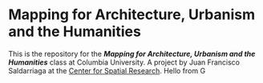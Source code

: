 # Mapping for Architecture, Urbanism and the Humanities
This is the repository for the ***Mapping for Architecture, Urbanism and the Humanities*** class at Columbia University.
A project by Juan Francisco Saldarriaga at the [Center for Spatial Research](http://c4sr.columbia.edu/).
Hello from G